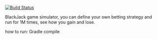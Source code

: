 [![Build Status](https://semaphoreci.com/api/v1/fuzantott/blackjack/branches/dev/shields_badge.svg)](https://semaphoreci.com/fuzantott/blackjack)

BlackJack game simulator, you can define your own betting strategy and run for 1M times, see how you gain and lose.

how to run:
    Gradle compile
